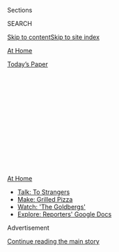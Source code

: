 <div id="app">

<div>

<div>

<div>

<div class="NYTAppHideMasthead css-1q2w90k e1suatyy0">

<div class="section css-ui9rw0 e1suatyy2">

<div class="css-eph4ug er09x8g0">

<div class="css-6n7j50">

</div>

<span class="css-1dv1kvn">Sections</span>

<div class="css-10488qs">

<span class="css-1dv1kvn">SEARCH</span>

</div>

[Skip to content](#site-content)[Skip to site index](#site-index)

</div>

<div id="masthead-section-label" class="css-1wr3we4 eaxe0e00">

[At
Home](https://www.nytimes.com/spotlight/at-home)

</div>

<div class="css-10698na e1huz5gh0">

</div>

</div>

<div id="masthead-bar-one" class="section hasLinks css-15hmgas e1csuq9d3">

<div class="css-uqyvli e1csuq9d0">

</div>

<div class="css-1uqjmks e1csuq9d1">

</div>

<div class="css-9e9ivx">

[](https://myaccount.nytimes.com/auth/login?response_type=cookie&client_id=vi)

</div>

<div class="css-1bvtpon e1csuq9d2">

[Today’s
Paper](https://www.nytimes.com/section/todayspaper)

</div>

</div>

</div>

</div>

<div data-aria-hidden="false">

<div id="site-content" data-role="main">

<div>

<div class="css-1aor85t" style="opacity:0.000000001;z-index:-1;visibility:hidden">

<div class="css-1hqnpie">

<div class="css-epjblv">

<span class="css-17xtcya">[At
Home](/spotlight/at-home)</span><span class="css-x15j1o">|</span><span class="css-fwqvlz">Suggestions,
Distractions and Diaries. Our Staff Is an Open
Book.</span>

</div>

<div class="css-k008qs">

<div class="css-1iwv8en">

<span class="css-18z7m18"></span>

<div>

</div>

</div>

<span class="css-1n6z4y">https://nyti.ms/3fTRi2d</span>

<div class="css-1705lsu">

<div class="css-4xjgmj">

<div class="css-4skfbu" data-role="toolbar" data-aria-label="Social Media Share buttons, Save button, and Comments Panel with current comment count" data-testid="share-tools">

  - 
  - 
  - 
  - 
    
    <div class="css-6n7j50">
    
    </div>

  - 

</div>

</div>

</div>

</div>

</div>

</div>

<div id="NYT_TOP_BANNER_REGION" class="css-13pd83m">

<div>

<div id="maps-athome-menu" class="section interactive-content interactive-size-medium css-1edisqu">

<div class="css-17ih8de interactive-body">

<div class="at-home-nav__innerContainer">

<div class="at-home-nav__title">

[At
Home](https://www.nytimes.com/spotlight/at-home?action=click&pgtype=Article&state=default&region=TOP_BANNER&context=at_home_menu)

</div>

  - [Talk: To
    Strangers](https://www.nytimes.com/2020/08/03/well/family/the-benefits-of-talking-to-strangers.html?action=click&pgtype=Article&state=default&region=TOP_BANNER&context=at_home_menu)
  - [Make: Grilled
    Pizza](https://www.nytimes.com/2020/08/01/at-home/coronavirus-make-pizza-on-a-grill.html?action=click&pgtype=Article&state=default&region=TOP_BANNER&context=at_home_menu)
  - [Watch: 'The
    Goldbergs'](https://www.nytimes.com/2020/07/31/arts/television/goldbergs-abc-stream.html?action=click&pgtype=Article&state=default&region=TOP_BANNER&context=at_home_menu)
  - [Explore: Reporters' Google
    Docs](https://www.nytimes.com/interactive/2020/at-home/even-more-reporters-editors-diaries-lists-recommendations.html?action=click&pgtype=Article&state=default&region=TOP_BANNER&context=at_home_menu)

</div>

</div>

</div>

</div>

</div>

<div id="top-wrapper" class="css-1sy8kpn">

<div id="top-slug" class="css-l9onyx">

Advertisement

</div>

[Continue reading the main
story](#after-top)

<div class="ad top-wrapper" style="text-align:center;height:100%;display:block;min-height:250px">

<div id="top" class="place-ad" data-position="top" data-size-key="top">

</div>

</div>

<div id="after-top">

</div>

</div>

<div>

<div id="sponsor-wrapper" class="css-1hyfx7x">

<div id="sponsor-slug" class="css-19vbshk">

Supported by

</div>

[Continue reading the main
story](#after-sponsor)

<div id="sponsor" class="ad sponsor-wrapper" style="text-align:center;height:100%;display:block">

</div>

<div id="after-sponsor">

</div>

</div>

<div class="css-186x18t">

At Home Newsletter

</div>

<div class="css-1vkm6nb ehdk2mb0">

# Suggestions, Distractions and Diaries. Our Staff Is an Open Book.

</div>

Worry is a drumbeat. Above it, though, there’s a melody: a craving for
distraction and joy, for intimacy, for
serendipity.

<div class="css-79elbk" data-testid="photoviewer-wrapper">

<div class="css-z3e15g" data-testid="photoviewer-wrapper-hidden">

</div>

<div class="css-1a48zt4 ehw59r15" data-testid="photoviewer-children">

![](https://static01.nyt.com/images/2020/08/07/smarter-living/0721google-feature-promo/0721google-feature-promo-articleLarge.png?quality=75&auto=webp&disable=upscale)

</div>

</div>

<div class="css-18e8msd">

<div class="css-vp77d3 epjyd6m0">

<div class="css-hus3qt ey68jwv0" data-aria-hidden="true">

[![Sam
Sifton](https://static01.nyt.com/images/2018/06/21/multimedia/author-sam-sifton/author-sam-sifton-thumbLarge.png
"Sam Sifton")](https://www.nytimes.com/by/sam-sifton)

</div>

<div class="css-1baulvz">

By [<span class="css-1baulvz last-byline" itemprop="name">Sam
Sifton</span>](https://www.nytimes.com/by/sam-sifton)

</div>

</div>

  - 
    
    <div class="css-ld3wwf e16638kd2">
    
    July 23,
    2020
    
    </div>

  - 
    
    <div class="css-4xjgmj">
    
    <div class="css-d8bdto" data-role="toolbar" data-aria-label="Social Media Share buttons, Save button, and Comments Panel with current comment count" data-testid="share-tools">
    
      - 
      - 
      - 
      - 
        
        <div class="css-6n7j50">
        
        </div>
    
      - 
    
    </div>
    
    </div>

</div>

</div>

<div class="section meteredContent css-1r7ky0e" name="articleBody" itemprop="articleBody">

<div class="css-1fanzo5 StoryBodyCompanionColumn">

<div class="css-53u6y8">

Welcome. It’s a funny thing, what’s happening with us, with this growing
community of ours at home and [At Home](http://www.nytimes.com/athome).
We’re anxious about the coming months, about what happens when schools
start or don’t, when the sun stops coming up early and falling late,
when the temperature drops and we can’t be outside so much, can’t eat on
a sidewalk, can’t loll around in a park. Will we be back at work, will
we be still working or looking for work at this tiny desk in the corner
of the bedroom, in the attic, in the living room, in the garage? Will we
still be alone, or alone together? Will we be safer, or less safe?

That worry’s a drumbeat. We attend to it closely. Above it, though,
there’s a melody: a craving for distraction and joy, for intimacy, for
serendipity.

Lately we’ve been finding that in the off-hours work of our colleagues,
and in the notes that they’ve taken recently on life during the pandemic
about what they’ve been reading and listening to and watching, about
what they’ve been doing and how and why. We call these documents [“Notes
From Our Homes to
Yours,”](https://www.nytimes.com/interactive/2020/at-home/even-more-reporters-editors-diaries-lists-recommendations.html)
and they’re a remarkable collection of observations and recommendations
about living a full and cultured life during the pandemic. I’d urge you
to check them out today.

And when you’re done, please visit us [At
Home](http://www.nytimes.com/athome) for more straightforward advice
about how to deal with life right now, how to manage, how to feed, how
to help. We are as always here to serve. Let us know what you want to
know: <athome@nytimes.com>. See you on Friday.

</div>

</div>

<div class="css-1fanzo5 StoryBodyCompanionColumn">

<div class="css-53u6y8">

-----

## How to deal.

</div>

</div>

<div class="css-79elbk" data-testid="photoviewer-wrapper">

<div class="css-z3e15g" data-testid="photoviewer-wrapper-hidden">

</div>

<div class="css-1a48zt4 ehw59r15" data-testid="photoviewer-children">

![<span class="css-16f3y1r e13ogyst0" data-aria-hidden="true">Working
from home doesn’t necessarily require a lot of space. A closet-based
office, like this one designed by Michael K. Chen in a 390-square-foot
Manhattan studio, may be
enough.</span><span class="css-cnj6d5 e1z0qqy90" itemprop="copyrightHolder"><span class="css-1ly73wi e1tej78p0">Credit...</span><span>Alan
Tansey</span></span>](https://static01.nyt.com/images/2020/07/26/realestate/21fix1/oakImage-1594923633651-articleLarge.jpg?quality=75&auto=webp&disable=upscale)

</div>

</div>

<div class="css-1fanzo5 StoryBodyCompanionColumn">

<div class="css-53u6y8">

  - For people who are still working from home for the foreseeable
    future, it is time to stop making excuses and get things around the
    house in order. That can mean [tidying your
    bedroom](https://www.nytimes.com/interactive/2020/07/20/burst/bedroom-organization-tips.html)
    or [upgrading your home
    office](https://www.nytimes.com/2020/07/21/realestate/that-home-office-of-yours-it-needs-an-upgrade.html)
    (or setting up a home office if you’ve been trying to survive
    without one). And if your home has amenities you aren’t able to use,
    it’s worth asking if you [still have to pay for
    them](https://www.nytimes.com/2020/07/18/realestate/gym-playroom-fees-coronavirus.html).

  - Urban centers have proved resilient as centers of innovation, but a
    growing sense that [density is a core issue in our new
    world](https://www.nytimes.com/2020/07/21/business/economy/coronavirus-cities.html)
    could lead to a lack of luster for cities once thought of as
    superstars.

  - People often talk about how one day [they’ll write a short
    story](https://www.nytimes.com/2020/07/18/at-home/coronavirus-fiction-writing.html).
    Curtis Sittenfeld, the best-selling author of “Prep” and “Rodham,”
    thinks the time to start is *now*.

-----

## What to eat.

</div>

</div>

<div class="css-79elbk" data-testid="photoviewer-wrapper">

<div class="css-z3e15g" data-testid="photoviewer-wrapper-hidden">

</div>

<div class="css-1a48zt4 ehw59r15" data-testid="photoviewer-children">

<div class="css-1xdhyk6 erfvjey0">

<span class="css-1ly73wi e1tej78p0">Image</span>

<div class="css-zjzyr8">

<div data-testid="lazyimage-container" style="height:290px">

</div>

</div>

</div>

<span class="css-16f3y1r e13ogyst0" data-aria-hidden="true">You can
portion your arjamolho into small bowls if you’re using it as a side
dish. Though you might be tempted to eat straight from the serving
bowl.</span><span class="css-cnj6d5 e1z0qqy90" itemprop="copyrightHolder"><span class="css-1ly73wi e1tej78p0">Credit...</span><span>Pedro
Guimarães</span></span>

</div>

</div>

<div class="css-1fanzo5 StoryBodyCompanionColumn">

<div class="css-53u6y8">

  - When asked for a selection for the “[One Good
    Meal](https://www.nytimes.com/column/one-good-meal?module=inline)”
    series, the textile artist Vanessa Barragão picked [arjamolho, a
    chilled tomato
    soup](https://www.nytimes.com/2020/07/17/t-magazine/summer-recipes-arjamolho-soup-vanessa-barragao.html)
    that is healthy, flavorful and, in her opinion, perfect for summer.

  - Marcella Hazan spent years teaching Americans the finer points of
    Italian home cooking. It is easy to picture her as a breakout star
    of quarantine cooking if she’d lived this long, and with [these
    three tomato sauce
    recipes](https://www.nytimes.com/2020/07/20/dining/marcella-hazan-tomato-sauce-recipe.html),
    she might still get there.

  - And Bill Buford spent more than a decade seeking the heart of French
    cuisine for his new book, “Dirt.” But in quarantine, he just wants
    to make [the perfect
    chicken](https://www.nytimes.com/2020/07/21/dining/bill-buford-dirt-book-chicken-recipe.html).
    Pete Wells dug in on Buford’s obsession, and the effect it has had
    on his family and friends. “When they grew up, the boys would almost
    certainly remember when they didn’t have to go to school for months
    and their father kept coming up with new ways to poach a
chicken.”

-----

## How to pass the time.

</div>

</div>

<div class="css-79elbk" data-testid="photoviewer-wrapper">

<div class="css-z3e15g" data-testid="photoviewer-wrapper-hidden">

</div>

<div class="css-1a48zt4 ehw59r15" data-testid="photoviewer-children">

<div class="css-1xdhyk6 erfvjey0">

<span class="css-1ly73wi e1tej78p0">Image</span>

<div class="css-zjzyr8">

<div data-testid="lazyimage-container" style="height:257.77777777777777px">

</div>

</div>

</div>

</div>

</div>

<div class="css-1fanzo5 StoryBodyCompanionColumn">

<div class="css-53u6y8">

  - Our friends in Parenting asked a very big question: [How do children
    play, and why does it
    matter.](https://www.nytimes.com/2020/07/21/parenting/the-state-of-play.html)
    The resulting “State of Play” series is an ambitious dive into how
    kids work that can be a road map for parents everywhere. Ever wonder
    [how a paleontologist would play dinosaurs with your
    kid](https://www.nytimes.com/2020/07/21/parenting/dinosaur-kids.html)?
    It’s in there.

  - When asked to sum up concerts in a pandemic era of livestreams in
    living rooms, Jon Pareles did not hold back: “[So many good
    intentions, so little
    joy.](https://www.nytimes.com/2020/07/21/arts/music/livestreams-intimacy.html)”
    He did, however, take the time to put together the [10 best
    quarantine
    concerts](https://www.nytimes.com/2020/07/21/arts/music/best-quarantine-concerts-livestream.html)
    that you can still stream at home.

  - And while the thought of traveling right now can be intimidating —
    that’s if you’re even allowed to travel — we can help expand your
    worldview a bit. With our “The World Through a Lens” series you can
    travel to Ecuador, [the real home of Panama
    hats](https://www.nytimes.com/2020/07/20/travel/panama-hats-ecuador.html);
    and through a [series of
    podcasts](https://www.nytimes.com/2020/07/18/at-home/coronavirus-travel-podcasts.html)
    you can chart out plenty of other virtual journeys.

-----

</div>

</div>

<div class="css-1fanzo5 StoryBodyCompanionColumn">

<div class="css-53u6y8">

### Like what you see?

[Sign up](https://www.nytimes.com/newsletters/at-home) to receive this
newsletter in your inbox\! And let us know [what you
think](https://nyt.qualtrics.com/jfe/form/SV_e9cKGVFtci4CObz) of it. You
can always find much more to read, watch and do every day on [At
Home](https://www.nytimes.com/spotlight/at-home).

</div>

</div>

<div>

</div>

</div>

<div>

</div>

<div>

</div>

<div>

</div>

<div>

<div id="bottom-wrapper" class="css-1ede5it">

<div id="bottom-slug" class="css-l9onyx">

Advertisement

</div>

[Continue reading the main
story](#after-bottom)

<div id="bottom" class="ad bottom-wrapper" style="text-align:center;height:100%;display:block;min-height:90px">

</div>

<div id="after-bottom">

</div>

</div>

</div>

</div>

</div>

## Site Index

<div>

</div>

## Site Information Navigation

  - [© <span>2020</span> <span>The New York Times
    Company</span>](https://help.nytimes.com/hc/en-us/articles/115014792127-Copyright-notice)

<!-- end list -->

  - [NYTCo](https://www.nytco.com/)
  - [Contact
    Us](https://help.nytimes.com/hc/en-us/articles/115015385887-Contact-Us)
  - [Work with us](https://www.nytco.com/careers/)
  - [Advertise](https://nytmediakit.com/)
  - [T Brand Studio](http://www.tbrandstudio.com/)
  - [Your Ad
    Choices](https://www.nytimes.com/privacy/cookie-policy#how-do-i-manage-trackers)
  - [Privacy](https://www.nytimes.com/privacy)
  - [Terms of
    Service](https://help.nytimes.com/hc/en-us/articles/115014893428-Terms-of-service)
  - [Terms of
    Sale](https://help.nytimes.com/hc/en-us/articles/115014893968-Terms-of-sale)
  - [Site
    Map](https://spiderbites.nytimes.com)
  - [Help](https://help.nytimes.com/hc/en-us)
  - [Subscriptions](https://www.nytimes.com/subscription?campaignId=37WXW)

</div>

</div>

</div>

</div>
